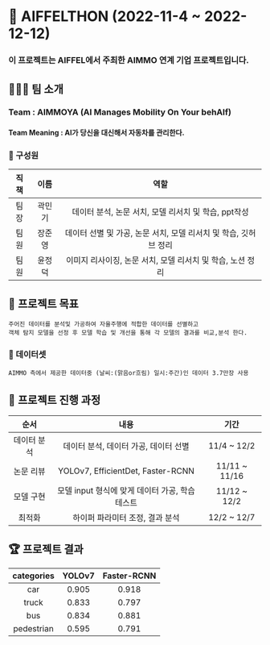 # 🌟 AIFFELTHON (2022-11-4 ~ 2022-12-12)
### 이 프로젝트는 AIFFEL에서 주최한 AIMMO 연계 기업 프로젝트입니다.

## 👨‍👨‍👦 팀 소개
<h3>Team : AIMMOYA (AI Manages Mobility On Your behAlf)</h3>
<h4>Team Meaning : AI가 당신을 대신해서 자동차를 관리한다.</h4>         

### 👥 구성원
|직책|이름|역할|
|:--:|:--:|:--:|
|팀장|곽민기|데이터 분석, 논문 서치, 모델 리서치 및 학습, ppt작성
|팀원|장준영|데이터 선별 및 가공, 논문 서치, 모델 리서치 및 학습, 깃허브 정리|
|팀원|윤정덕|이미지 리사이징, 논문 서치, 모델 리서치 및 학습, 노션 정리|

## 🏅 프로젝트 목표
```
주어진 데이터를 분석및 가공하여 자율주행에 적합한 데이터를 선별하고
객체 탐지 모델을 선정 후 모델 학습 및 개선을 통해 각 모델의 결과를 비교,분석 한다.
```
### 🔹 데이터셋
```
AIMMO 측에서 제공한 데이터중 (날씨:(맑음or흐림) 일시:주간)인 데이터 3.7만장 사용
```
## 📑 프로젝트 진행 과정
|순서|내용|기간|
|:--:|:--:|:--:|
|데이터 분석|데이터 분석, 데이터 가공, 데이터 선별|11/4 ~ 12/2|
|논문 리뷰|YOLOv7, EfficientDet, Faster-RCNN|11/11 ~ 11/16|
|모델 구현|모델 input 형식에 맞게 데이터 가공, 학습 테스트|11/12 ~ 12/2|
|최적화|하이퍼 파라미터 조정, 결과 분석|12/2 ~ 12/7|

## 🏆 프로젝트 결과
|categories|YOLOv7|Faster-RCNN|
|:--:|:--:|:--:|
|car|0.905|0.918|
|truck|0.833|0.797|
|bus|0.834|0.881|
|pedestrian|0.595|0.791|